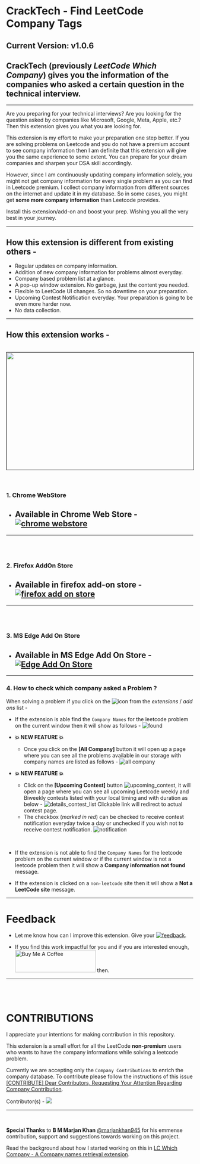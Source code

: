 # CrackTech - Find LeetCode Company Tags 

## Current Version: v1.0.6

## CrackTech (previously *LeetCode Which Company*) gives you the information of the companies who asked a certain question in the technical interview.
---
Are you preparing for your technical interviews? Are you looking for the question asked by companies like Microsoft, Google, Meta, Apple, etc.? Then this extension gives you what you are looking for.

This extension is my effort to make your preparation one step better. If you are solving problems on Leetcode and you do not have a premium account to see company information then I am definite that this extension will give you the same experience to some extent. You can prepare for your dream companies and sharpen your DSA skill accordingly.

However, since I am continuously updating company information solely, you might not get company information for every single problem as you can find in Leetcode premium. I collect company information from different sources on the internet and update it in my database. So in some cases, you might get **some more company information** than Leetcode provides.

Install this extension/add-on and boost your prep. Wishing you all the very best in your journey.

------ 
## How this extension is different from existing others - 

- Regular updates on company information.
- Addition of new company information for problems almost everyday.
- Company based problem list at a glance.
- A pop-up window extension. No garbage, just the content you needed.
- Flexible to LeetCode UI changes. So no downtime on your preparation.
- Upcoming Contest Notification everyday. Your preparation is going to be even more harder now.
- No data collection.

------ 
## How this extension works - 
<center><br>
<a href="http://www.youtube.com/watch?feature=player_embedded&v=kELpCJ3Rc_Q" target="_blank">
 <img src="https://img.youtube.com/vi/kELpCJ3Rc_Q/hqdefault.jpg" width="560" height="315" border="1" />
</a></center>
<br><br>

### **1. Chrome WebStore**

- ## Available in Chrome Web Store - <a href = "https://chrome.google.com/webstore/detail/cracktech-find-leetcode-c/fmbicfmfmangckllfaomfkhdankgapfk" target="_blank">![chrome webstore](/static/chrome-webstore.png)</a>
----
<br><br>

### **2. Firefox AddOn Store**

- ## Available in firefox add-on store - <a href = "https://addons.mozilla.org/en-US/firefox/addon/cracktech-leetcode-company-tag/" target="_blank">![firefox add on store](/static/firefox-add-on-store.PNG)</a>
---
<br><br>

### **3. MS Edge Add On Store**

- ## Available in MS Edge Add On Store - <a href = "https://microsoftedge.microsoft.com/addons/detail/leetcode-which-company/aknogcjbpnfdmmnlphmkpcldbepblapf" target="_blank">![Edge Add On Store](/static/ms-edge-store.PNG)</a>

---
### **4. How to check which company asked a Problem ?**
When solving a problem if you click on the ![icon](chrome/res/32.png) from the *extensions* / *add ons* list -

- If the extension is able find the `Company Names` for the leetcode problem on the current window then it will show as follows - 
![found](/static/webfile/info_shows.PNG)

- **💥 NEW FEATURE 💥**
    
    - Once you click on the **[All Company]** button it will open up a page where you can see all the problems available in our storage with company names are listed as follows - ![all company](/static/webfile/complete_list.png)

- **💥 NEW FEATURE 💥**
    - Click on the **[Upcoming Contest]** button ![upcoming_contest](/static/webfile/upcoming-contest-button.PNG), it will open a page where you can see all upcoming Leetcode weekly and Biweekly contests listed with your local timing and with duration as below - 
    ![details_contest_list](/static/webfile/leetcoder.PNG) Clickable link will redirect to actual contest page.
    - The checkbox (*marked in red*) can be checked to receive contest notification everyday twice a day or unchecked if you wish not to receive contest notification. ![notification](/static/webfile/notification.PNG)

<br>

- If the extension is not able to find the `Company Names` for the leetcode problem on the current window or if the current window is not a leetcode problem then it will show a **Company information not found** message.


- If the extension is clicked on a `non-leetcode` site then it will show a **Not a LeetCode site** message.


-----
# Feedback
- Let me know how can I improve this extension. Give your <a href='https://forms.gle/cAW1jxYxUTwgUmMd9' target="_blank">![feedback](/static/feedback-button-file.png)</a>.

- If you find this work impactful for you and if you are interested enough, <a href="https://www.buymeacoffee.com/ssavi" target="_blank"><img src="https://cdn.buymeacoffee.com/buttons/v2/default-yellow.png" alt="Buy Me A Coffee" style="height: 60px !important;width: 217px !important;" ></a> then.
-----
<br><br>

# CONTRIBUTIONS
I appreciate your intentions for making contribution in this repository. 

This extension is a small effort for all the LeetCode **non-premium** users who wants to have the company informations while solving a leetcode problem. 

Currently we are accepting only the `Company Contributions` to enrich the company database. To contribute please follow the instructions of this issue [[CONTRIBUTE] Dear Contributors, Requesting Your Attention Regarding Company Contribution](https://github.com/ssavi-ict/LC-Which-Company/issues/4).


Contributor(s) - 
<a href="https://github.com/ssavi-ict/lc-which-company/graphs/contributors">
  <img src="https://contrib.rocks/image?repo=ssavi-ict/lc-which-company" />
</a>

----
<br>

**Special Thanks** to **B M Marjan Khan** [@marjankhan945](https://github.com/marjankhan945) for his emmense contribution, support and suggestions towards working on this project.

Read the background about how I started working on this in [LC Which Company - A Company names retrieval extension](https://sites.google.com/view/iamavik/leetcode-which-company-a-company-names-retrieval-extension).
